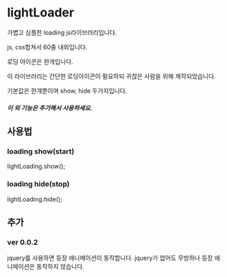 # lightLoader

가볍고 심플한 loading js라이브러리입니다.

js, css합쳐서 60줄 내외입니다.

로딩 아이콘은 한개입니다.




이 라이브러리는 간단한 로딩아이콘이 필요하되 귀찮은 사람을 위해 제작되었습니다.

기본값은 한개뿐이며 show, hide 두가지입니다.


##### 이 외 기능은 추가해서 사용하세요.


## 사용법

### loading show(start)
lightLoading.show();


### loading hide(stop)
lightLoading.hide();


## 추가
### ver 0.0.2 
jquery를 사용하면 등장 애니메이션이 동작합니다.
jquery가 없어도 무방하나 등장 애니메이션은 동작하지 않습니다.
